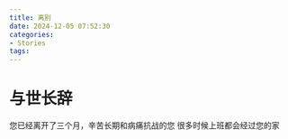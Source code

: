 ```yaml
---
title: 离别
date: 2024-12-05 07:52:30
categories:
- Stories
tags:
---
```


# 与世长辞
您已经离开了三个月，辛苦长期和病痛抗战的您
很多时候上班都会经过您的家